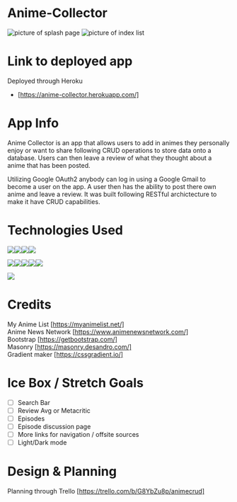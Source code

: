 # Anime-Collector
![picture of splash page](https://i.imgur.com/nMZJD9Vm.png)
![picture of index list](https://i.imgur.com/u684Q74m.png)
# Link to deployed app 
Deployed through Heroku
- [https://anime-collector.herokuapp.com/]
<!-- start of description -->
# App Info
Anime Collector is an app that allows users to add in animes they personally enjoy or want to share following CRUD operations to store data onto a database. Users can then leave a review of what they thought about a anime that has been posted. 

Utilizing Google OAuth2 anybody can log in using a Google Gmail to become a user on the app. A user then has the ability to post there own anime and leave a review. It was built following RESTful archictecture to make it have CRUD capabilities.

# Technologies Used 
<img src="https://img.shields.io/badge/JavaScript-323330?style=for-the-badge&logo=javascript&logoColor=F7DF1E"/><img src="https://img.shields.io/badge/CSS3-1572B6?style=for-the-badge&logo=css3&logoColor=white"/><img src="https://img.shields.io/badge/HTML5-E34F26?style=for-the-badge&logo=html5&logoColor=white"/><img src="https://img.shields.io/badge/GIT-E44C30?style=for-the-badge&logo=git&logoColor=white"/>

<img src="https://img.shields.io/badge/MongoDB-4EA94B?style=for-the-badge&logo=mongodb&logoColor=white"/><img src="https://img.shields.io/badge/-Mongoose-inactive?logo=MongoDB&logoColor=white&style=flat-square"/><img src="https://img.shields.io/badge/Node.js-339933?style=for-the-badge&logo=nodedotjs&logoColor=white"/><img src="https://img.shields.io/badge/Heroku-430098?style=for-the-badge&logo=heroku&logoColor=white"/><img src="https://img.shields.io/badge/Express.js-404D59?style=flat-square)"/>

<img src="https://img.shields.io/badge/Bootstrap-563D7C?style=for-the-badge&logo=bootstrap&logoColor=white"/>


# Credits 
My Anime List
[https://myanimelist.net/]<br>
Anime News Network
[https://www.animenewsnetwork.com/]<br>
Bootstrap
[https://getbootstrap.com/]<br>
Masonry
[https://masonry.desandro.com/]<br>
Gradient maker
[https://cssgradient.io/]<br>

# Ice Box / Stretch Goals
- [ ] Search Bar
- [ ] Review Avg or Metacritic
- [ ] Episodes
- [ ] Episode discussion page
- [ ] More links for navigation / offsite sources
- [ ] Light/Dark mode

# Design & Planning
Planning through Trello
[https://trello.com/b/G8YbZu8p/animecrud]

